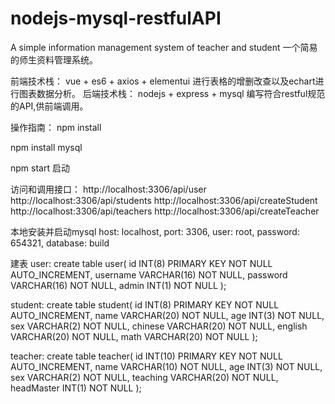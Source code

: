 # nodejs-mysql-restfulAPI
A simple information management system of teacher and student
一个简易的师生资料管理系统。

前端技术栈：
vue + es6 + axios + elementui 进行表格的增删改查以及echart进行图表数据分析。
后端技术栈：
nodejs + express + mysql 编写符合restful规范的API,供前端调用。

操作指南：
npm install

npm install mysql

npm start   启动

访问和调用接口：
http://localhost:3306/api/user
http://localhost:3306/api/students
http://localhost:3306/api/createStudent
http://localhost:3306/api/teachers
http://localhost:3306/api/createTeacher


本地安装并启动mysql
host: localhost,
port: 3306,
user: root,
password: 654321,
database: build

建表
user:
create table user(
   id INT(8) PRIMARY KEY NOT NULL AUTO_INCREMENT,
   username VARCHAR(16) NOT NULL,
   password VARCHAR(16) NOT NULL,
   admin INT(1) NOT NULL
);

student:
create table student(
   id INT(8) PRIMARY KEY NOT NULL AUTO_INCREMENT,
   name VARCHAR(20) NOT NULL,
   age INT(3) NOT NULL,
   sex VARCHAR(2) NOT NULL,
   chinese VARCHAR(20) NOT NULL,
   english VARCHAR(20) NOT NULL,
   math VARCHAR(20) NOT NULL
);

teacher:
create table teacher(
   id INT(10) PRIMARY KEY NOT NULL AUTO_INCREMENT,
   name VARCHAR(10) NOT NULL,
   age INT(3) NOT NULL,
   sex VARCHAR(2) NOT NULL,
   teaching VARCHAR(20) NOT NULL,
   headMaster INT(1) NOT NULL
);


